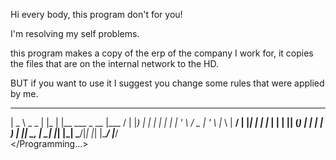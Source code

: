Hi every body, this program don't for you!

I'm resolving  my self problems.


this program makes a copy of the erp of the company I work for, it copies the files that are on the internal network to the HD.

BUT if you want to use it I suggest you change some rules that were applied by me.
 ____           _     _                    _____ 
|  _ \  _   _  | |_  | |__    ___  _ __   |___ / 
| |_)  | | | | | __| | '_ \  / _ \| '_ \    |_ \ 
|  __/ | |_| | | |_  | | | || (_) | | | |  ___) |
|_|     \__, |  \__| |_| |_| \___/|_| |_| |____/ 
        |___/                               
</Programming...>